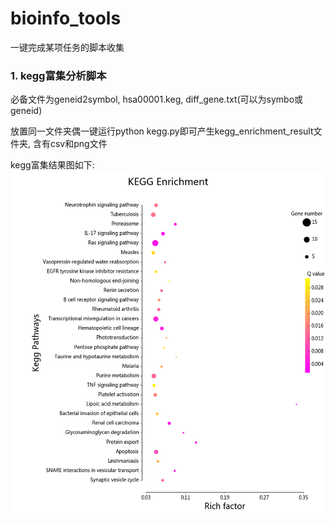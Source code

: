 # bioinfo_tools
一键完成某项任务的脚本收集

### 1. kegg富集分析脚本

必备文件为geneid2symbol, hsa00001.keg, diff_gene.txt(可以为symbo或geneid)

放置同一文件夹偶一键运行python kegg.py即可产生kegg_enrichment_result文件夹, 含有csv和png文件

kegg富集结果图如下:![富集结果](https://raw.githubusercontent.com/x2yline/bioinfo_tools/master/kegg/kegg_enrichment_result/enrichment.png)
